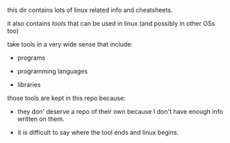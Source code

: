 this dir contains lots of linux related info and cheatsheets.

it also contains *tools* that can be used in linux (and possibly in other OSs too)

take tools in a very wide sense that include:

- programs

- programming languages

- libraries

those tools are kept in this repo because:

- they don' deserve a repo of their own because I don't have enough info written on them.

- it is difficult to say where the tool ends and linux begins.
